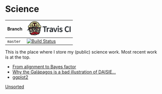 # Science

Branch|[![Travis CI logo](pics/TravisCI.png)](https://travis-ci.org)
---|---
`master`|[![Build Status](https://travis-ci.org/richelbilderbeek/Science.svg?branch=master)](https://travis-ci.org/richelbilderbeek/Science)

This is the place where I store my (public) science work.
Most recent work is at the top. 

 * [From alignment to Bayes factor](Bilderbeek20180924TeceMeeting/README.md)
 * [Why the Galápagos is a bad illustration of DAISIE...](Bilderbeek20180622/README.md)
 * [ggplot2](Bilderbeek20180509ggplot2/README.md)

[Unsorted](Unsorted.md)